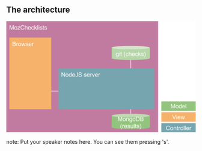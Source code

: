 ##  The architecture

![architecture image](images/mozchecklists-architecture.svg)

note:
    Put your speaker notes here.
    You can see them pressing 's'.
